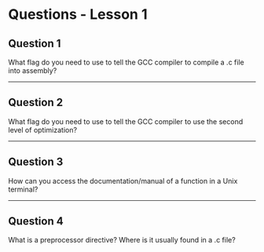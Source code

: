 # Questions - Lesson 1

## Question 1
What flag do you need to use to tell the GCC compiler to compile a .c file into assembly?

---
## Question 2
What flag do you need to use to tell the GCC compiler to use the second level of optimization?

---
## Question 3
How can you access the documentation/manual of a function in a Unix terminal?

---
## Question 4
What is a preprocessor directive? Where is it usually found in a .c file?
